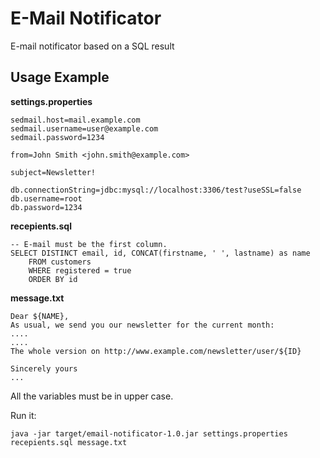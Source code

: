 # E-Mail Notificator
E-mail notificator based on a SQL result

## Usage Example

**settings.properties**
```
sedmail.host=mail.example.com
sedmail.username=user@example.com
sedmail.password=1234

from=John Smith <john.smith@example.com>

subject=Newsletter!

db.connectionString=jdbc:mysql://localhost:3306/test?useSSL=false
db.username=root
db.password=1234
```

**recepients.sql**
```
-- E-mail must be the first column.
SELECT DISTINCT email, id, CONCAT(firstname, ' ', lastname) as name 
    FROM customers
    WHERE registered = true
    ORDER BY id
```

**message.txt**
```
Dear ${NAME},
As usual, we send you our newsletter for the current month:
....
....
The whole version on http://www.example.com/newsletter/user/${ID}

Sincerely yours
...
```
All the variables must be in upper case.

Run it:
```
java -jar target/email-notificator-1.0.jar settings.properties recepients.sql message.txt
```